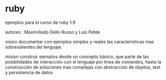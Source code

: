 ruby
====

ejemplos para el curso de ruby 1.9

autores : Maximiliado Dello Russo y Luis Petek

vision
documentar con ejemplos simples y reales las caracteristicas mas
sobresalientes del lenguaje.

mision
construir ejemplos desde un concepto básico, que parte de las
posibilidades de interacción con el lenguaje por linea de comandos,
hasta la construcción de soluciones mas complejas con abstraccion de
objetos, test y persistencia de datos


